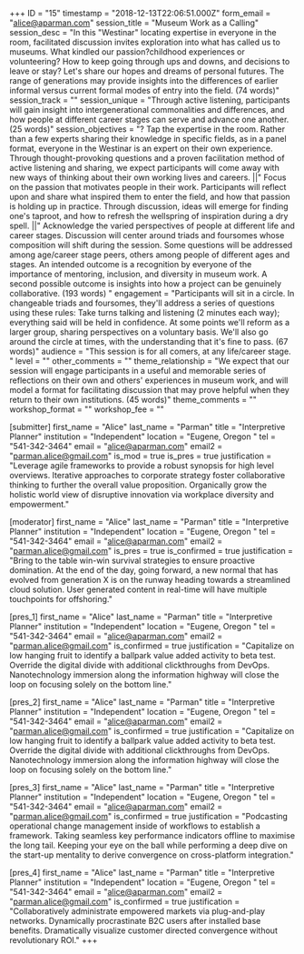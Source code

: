 +++
ID = "15"
timestamp = "2018-12-13T22:06:51.000Z"
form_email = "alice@aparman.com"
session_title = "Museum Work as a Calling"
session_desc = "In this \"Westinar\" locating expertise in everyone in the room, facilitated discussion invites exploration into what has called us to museums. What kindled our passion?childhood experiences or volunteering? How to keep going through ups and downs, and decisions to leave or stay?  Let's share our hopes and dreams of personal futures. The range of generations may provide insights into the differences of earlier informal versus current formal modes of entry into the field. (74 words)"
session_track = ""
session_unique = "Through active listening, participants will gain insight into intergenerational commonalities and differences, and how people at different career stages can serve and advance one another. (25 words)"
session_objectives = "? Tap the expertise in the room. Rather than a few experts sharing their knowledge in specific fields, as in a panel format, everyone in the Westinar is an expert on their own experience. Through thought-provoking questions and a proven facilitation method of active listening and sharing, we expect participants will come away with new ways of thinking about their own working lives and careers.    ||\" Focus on the passion that motivates people in their work. Participants will reflect upon and share what inspired them to enter the field, and how that passion is holding up in practice. Through discussion, ideas will emerge for finding one's taproot, and how to refresh the wellspring of inspiration during a dry spell. ||\" Acknowledge the varied perspectives of people at different life and career stages. Discussion will center around triads and foursomes whose composition will shift during the session. Some questions will be addressed among age/career stage peers, others among people of different ages and stages. An intended outcome is a recognition by everyone of the importance of mentoring, inclusion, and diversity in museum work. A second possible outcome is insights into how a project can be genuinely collaborative.  (193 words)  "
engagement = "Participants will sit in a circle. In changeable triads and foursomes, they'll address a series of questions using these rules: Take turns talking and listening (2 minutes each way); everything said will be held in confidence. At some points we'll reform as a larger group, sharing perspectives on a voluntary basis. We'll also go around the circle at times, with the understanding that it's fine to pass. (67 words)"
audience = "This session is for all comers, at any life/career stage. "
level = ""
other_comments = ""
theme_relationship = "We expect that our session will engage participants in a useful and memorable series of reflections on their own and others' experiences in museum work, and will model a format for facilitating discussion that may prove helpful when they return to their own institutions.  (45 words)"
theme_comments = ""
workshop_format = ""
workshop_fee = ""

[submitter]
first_name = "Alice"
last_name = "Parman"
title = "Interpretive Planner"
institution = "Independent"
location = "Eugene, Oregon "
tel = "541-342-3464"
email = "alice@aparman.com"
email2 = "parman.alice@gmail.com"
is_mod = true
is_pres = true
justification = "Leverage agile frameworks to provide a robust synopsis for high level overviews. Iterative approaches to corporate strategy foster collaborative thinking to further the overall value proposition. Organically grow the holistic world view of disruptive innovation via workplace diversity and empowerment."

[moderator]
first_name = "Alice"
last_name = "Parman"
title = "Interpretive Planner"
institution = "Independent"
location = "Eugene, Oregon "
tel = "541-342-3464"
email = "alice@aparman.com"
email2 = "parman.alice@gmail.com"
is_pres = true
is_confirmed = true
justification = "Bring to the table win-win survival strategies to ensure proactive domination. At the end of the day, going forward, a new normal that has evolved from generation X is on the runway heading towards a streamlined cloud solution. User generated content in real-time will have multiple touchpoints for offshoring."

[pres_1]
first_name = "Alice"
last_name = "Parman"
title = "Interpretive Planner"
institution = "Independent"
location = "Eugene, Oregon "
tel = "541-342-3464"
email = "alice@aparman.com"
email2 = "parman.alice@gmail.com"
is_confirmed = true
justification = "Capitalize on low hanging fruit to identify a ballpark value added activity to beta test. Override the digital divide with additional clickthroughs from DevOps. Nanotechnology immersion along the information highway will close the loop on focusing solely on the bottom line."

[pres_2]
first_name = "Alice"
last_name = "Parman"
title = "Interpretive Planner"
institution = "Independent"
location = "Eugene, Oregon "
tel = "541-342-3464"
email = "alice@aparman.com"
email2 = "parman.alice@gmail.com"
is_confirmed = true
justification = "Capitalize on low hanging fruit to identify a ballpark value added activity to beta test. Override the digital divide with additional clickthroughs from DevOps. Nanotechnology immersion along the information highway will close the loop on focusing solely on the bottom line."

[pres_3]
first_name = "Alice"
last_name = "Parman"
title = "Interpretive Planner"
institution = "Independent"
location = "Eugene, Oregon "
tel = "541-342-3464"
email = "alice@aparman.com"
email2 = "parman.alice@gmail.com"
is_confirmed = true
justification = "Podcasting operational change management inside of workflows to establish a framework. Taking seamless key performance indicators offline to maximise the long tail. Keeping your eye on the ball while performing a deep dive on the start-up mentality to derive convergence on cross-platform integration."

[pres_4]
first_name = "Alice"
last_name = "Parman"
title = "Interpretive Planner"
institution = "Independent"
location = "Eugene, Oregon "
tel = "541-342-3464"
email = "alice@aparman.com"
email2 = "parman.alice@gmail.com"
is_confirmed = true
justification = "Collaboratively administrate empowered markets via plug-and-play networks. Dynamically procrastinate B2C users after installed base benefits. Dramatically visualize customer directed convergence without revolutionary ROI."
+++
